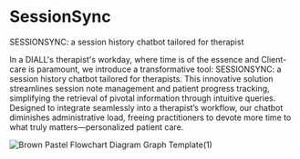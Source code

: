 # SessionSync
SESSIONSYNC: a session history chatbot tailored for therapist

In a DIALL's therapist's workday, where time is of the essence and Client-care is paramount, we introduce a transformative tool: SESSIONSYNC: a session history chatbot tailored for therapists. This innovative solution streamlines session note management and patient progress tracking, simplifying the retrieval of pivotal information through intuitive queries. Designed to integrate seamlessly into a therapist’s workflow, our chatbot diminishes administrative load, freeing practitioners to devote more time to what truly matters—personalized patient care. ​

![Brown Pastel Flowchart Diagram Graph Template(1)](https://github.com/shrutimundargi/SessionSync/assets/48567754/3f5c5519-85c9-4ae8-8df0-e05747a2ebe6)
